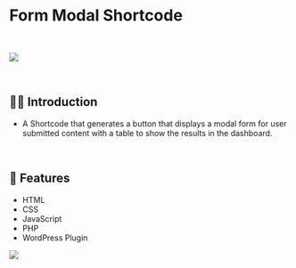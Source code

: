 # Form Modal Shortcode

<br>

![](https://raw.githubusercontent.com/Matthewpco/WP-Plugin-Include-Extra-Scripts/main/include-extra-scripts-screenshot.png)

<br>

## 🙋‍♂️ Introduction

- A Shortcode that generates a button that displays a modal form for user submitted content with a table to show the results in the dashboard.

<br>

## 📜 Features

- HTML
- CSS
- JavaScript
- PHP
- WordPress Plugin

![](https://raw.githubusercontent.com/Matthewpco/WP-Plugin-Include-Extra-Scripts/main/include-extra-scripts-screenshot.png)
